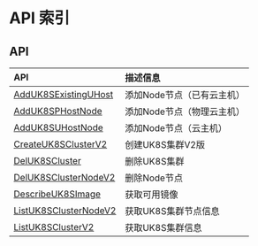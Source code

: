 # API 索引

## API

| API | 描述信息 |
|:---|:---|
|[AddUK8SExistingUHost](api/uk8s-api/add_uk8s_existing_uhost)|添加Node节点（已有云主机）|
|[AddUK8SPHostNode](api/uk8s-api/add_uk8s_phost_node)|添加Node节点（物理云主机）|
|[AddUK8SUHostNode](api/uk8s-api/add_uk8s_uhost_node)|添加Node节点（云主机）|
|[CreateUK8SClusterV2](api/uk8s-api/create_uk8s_cluster_v2)|创建UK8S集群V2版|
|[DelUK8SCluster](api/uk8s-api/del_uk8s_cluster)|删除UK8S集群|
|[DelUK8SClusterNodeV2](api/uk8s-api/del_uk8s_cluster_node_v2)|删除Node节点|
|[DescribeUK8SImage](api/uk8s-api/describe_uk8s_image)|获取可用镜像|
|[ListUK8SClusterNodeV2](api/uk8s-api/list_uk8s_cluster_node_v2)|获取UK8S集群节点信息|
|[ListUK8SClusterV2](api/uk8s-api/list_uk8s_cluster_v2)|获取UK8S集群信息|
